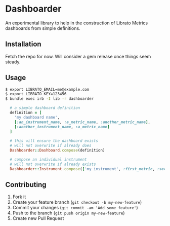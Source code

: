 # Dashboarder

An experimental library to help in the construction of Librato Metrics dashboards from simple definitions. 

## Installation

Fetch the repo for now.  Will consider a gem release once things seem steady.  

## Usage

```bash
$ export LIBRATO_EMAIL=me@example.com
$ export LIBRATO_KEY=123456
$ bundle exec irb -I lib -r dashboarder
```

```ruby
  # a simple dashboard definition
  definition = [
    'my dashboard name',
    [:an_instrument_name, :a_metric_name, :another_metric_name],
    [:another_instrument_name, :a_metric_name]
  ]
  
  # this will ensure the dashboard exists
  # will not overwrite if already does
  Dashboarder::Dashboard.compose(definition)

  # compose an individual instrument
  # will not overwrite if already exists
  Dashboarder::Instrument.compose(['my instrument', :first_metric, :second_metric])
```

## Contributing

1. Fork it
2. Create your feature branch (`git checkout -b my-new-feature`)
3. Commit your changes (`git commit -am 'Add some feature'`)
4. Push to the branch (`git push origin my-new-feature`)
5. Create new Pull Request
